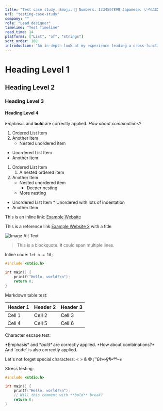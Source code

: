 ```yaml
---
title: "Test case study. Emoji: 👋 Numbers: 1234567890 Japanese: いろはにほへと ！＂＃＄％＆＇（）＊＋，－．／０１２３４５６７８９：；＜＝＞？＠ＡＢＣＤＥＦＧＨＩＪＫＬＭＮＯＰＱ｀ａｂｃｄｅｆｇｈｉｊｋｌｍｎｏｐｑｒｓｔｕｖｗｘｙｚ｛｜｝～｡｢｣､･ｦｧｨｩｪｫｬｭｮｯｰｱｲｳｴｵｶｷｸｹｺｻｼｽｾｿﾀﾁﾂ YAHAHAHA!"
url: "testing-case-study"
company: ""
role: "Lead designer"
timeline: "Test Timeline"
read_time: 14
platforms: ["List", "of", "strings"]
sort_order: 100
introduction: "An in-depth look at my experience leading a cross-functional team in developing a product strategy to help people find the local healthcare they need faster and with greater confidence."
---
```


# Heading Level 1

## Heading Level 2

### Heading Level 3

#### Heading Level 4

*Emphasis* and **bold** are correctly applied. _How about combinations?_

1. Ordered List Item
2. Another Item
   * Nested unordered item

* Unordered List Item
* Another Item

1. Ordered List Item
   1.  A nested ordered item
2. Another Item
   * Nested unordered item
      * Deeper nesting
   * More nesting  

* Unordered List Item
      * Unordered with lots of indentation
* Another Item


This is an inline link: [Example Website](https://www.example.com/)

This is a reference link [Example Website 2][example-ref] with a title.

[example-ref]: https://www.example.com/ "Website Title"

![Image Alt Text](path/to/your/image.jpg)

> This is a blockquote. 
> It could span multiple lines.

Inline code: `let x = 10;`

```c
#include <stdio.h>

int main() {
    printf("Hello, world!\n");
    return 0;
}
```

Markdown table test:

| Header 1 | Header 2 | Header 3 |
| -------- | -------- | -------- |
| Cell 1   | Cell 2   | Cell 3   |
| Cell 4   | Cell 5   | Cell 6   |

Character escape test:

\*Emphasis\* and \**bold\** are correctly applied. \*How about combinations?\*
And \`code\` is also correctly applied.

Let's not forget special characters: < > & © ¡™£¢∞§¶•ªº–≠

Stress testing:
```c
#include <stdio.h>

int main() {
    printf("Hello, world!\n"); 
    // Will this comment with **bold** break?
    return 0;
}
```